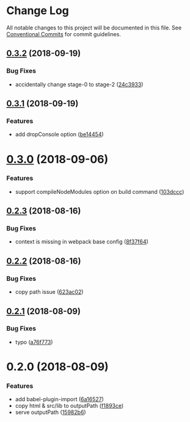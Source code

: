 # Change Log

All notable changes to this project will be documented in this file.
See [Conventional Commits](https://conventionalcommits.org) for commit guidelines.

<a name="0.3.2"></a>
## [0.3.2](https://github.com/nowa-webpack/solutions/compare/@nowa/solution-legacy@0.3.1...@nowa/solution-legacy@0.3.2) (2018-09-19)


### Bug Fixes

* accidentally change stage-0 to stage-2 ([24c3933](https://github.com/nowa-webpack/solutions/commit/24c3933))




<a name="0.3.1"></a>
## [0.3.1](https://github.com/nowa-webpack/solutions/compare/@nowa/solution-legacy@0.3.0...@nowa/solution-legacy@0.3.1) (2018-09-19)


### Features

* add dropConsole option ([be14454](https://github.com/nowa-webpack/solutions/commit/be14454))





<a name="0.3.0"></a>
# [0.3.0](https://github.com/nowa-webpack/solutions/compare/@nowa/solution-legacy@0.2.3...@nowa/solution-legacy@0.3.0) (2018-09-06)


### Features

* support compileNodeModules option on build command ([103dccc](https://github.com/nowa-webpack/solutions/commit/103dccc))





<a name="0.2.3"></a>
## [0.2.3](https://github.com/nowa-webpack/solutions/compare/@nowa/solution-legacy@0.2.2...@nowa/solution-legacy@0.2.3) (2018-08-16)


### Bug Fixes

* context is missing in webpack base config ([8f37f64](https://github.com/nowa-webpack/solutions/commit/8f37f64))





<a name="0.2.2"></a>
## [0.2.2](https://github.com/nowa-webpack/solutions/compare/@nowa/solution-legacy@0.2.1...@nowa/solution-legacy@0.2.2) (2018-08-16)


### Bug Fixes

* copy path issue ([623ac02](https://github.com/nowa-webpack/solutions/commit/623ac02))





<a name="0.2.1"></a>
## [0.2.1](https://github.com/nowa-webpack/solutions/compare/@nowa/solution-legacy@0.2.0...@nowa/solution-legacy@0.2.1) (2018-08-09)


### Bug Fixes

* typo ([a76f773](https://github.com/nowa-webpack/solutions/commit/a76f773))





<a name="0.2.0"></a>
# 0.2.0 (2018-08-09)


### Features

* add babel-plugin-import ([6a16527](https://github.com/nowa-webpack/solutions/commit/6a16527))
* copy html & src/lib to outputPath ([f1893ce](https://github.com/nowa-webpack/solutions/commit/f1893ce))
* serve outputPath ([15982b6](https://github.com/nowa-webpack/solutions/commit/15982b6))
